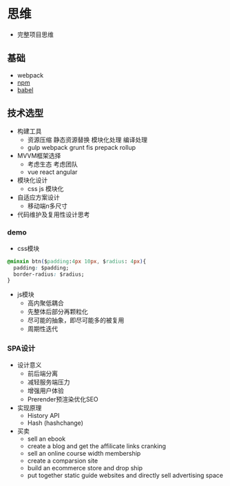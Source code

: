 # 思维
- 完整项目思维
## 基础
- webpack
- [npm](http://www.ruanyifeng.com/blog/2016/10/npm_scripts.html)
- [babel](https://babel.bootcss.com/)
## 技术选型
- 构建工具
  - 资源压缩 静态资源替换 模块化处理 编译处理
  - gulp webpack grunt fis prepack rollup
- MVVM框架选择
  - 考虑生态 考虑团队
  - vue react angular
- 模块化设计
  - css js 模块化
- 自适应方案设计
  - 移动端n多尺寸
- 代码维护及复用性设计思考
### demo
- css模块
```css
@minxin btn($padding:4px 10px, $radius: 4px){
  padding: $padding;
  border-radius: $radius;
}
```
-  js模块
   -  高内聚低耦合
   -  先整体后部分再颗粒化
   -  尽可能的抽象，即尽可能多的被复用
   -  周期性迭代
### SPA设计
- 设计意义
  - 前后端分离
  - 减轻服务端压力
  - 增强用户体验
  - Prerender预渲染优化SEO
- 实现原理
  - History API
  - Hash (hashchange)
- 买卖
  - sell an ebook
  - create a blog and get the affilicate links cranking
  - sell an online course width membership
  - create a comparsion site
  - build an ecommerce store and drop ship
  - put together static guide websites and directly sell advertising space